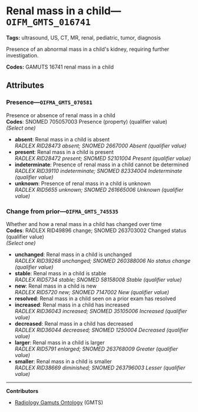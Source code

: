 # Renal mass in a child—`OIFM_GMTS_016741`

**Tags:** ultrasound, US, CT, MR, renal, pediatric, tumor, diagnosis

Presence of an abnormal mass in a child's kidney, requiring further investigation.

**Codes:** GAMUTS 16741 renal mass in a child

## Attributes

### Presence—`OIFMA_GMTS_070581`

Presence or absence of renal mass in a child  
**Codes**: SNOMED 705057003 Presence (property) (qualifier value)  
*(Select one)*

- **absent**: Renal mass in a child is absent  
_RADLEX RID28473 absent; SNOMED 2667000 Absent (qualifier value)_
- **present**: Renal mass in a child is present  
_RADLEX RID28472 present; SNOMED 52101004 Present (qualifier value)_
- **indeterminate**: Presence of renal mass in a child cannot be determined  
_RADLEX RID39110 indeterminate; SNOMED 82334004 Indeterminate (qualifier value)_
- **unknown**: Presence of renal mass in a child is unknown  
_RADLEX RID5655 unknown; SNOMED 261665006 Unknown (qualifier value)_

### Change from prior—`OIFMA_GMTS_745535`

Whether and how a renal mass in a child has changed over time  
**Codes**: RADLEX RID49896 change; SNOMED 263703002 Changed status (qualifier value)  
*(Select one)*

- **unchanged**: Renal mass in a child is unchanged  
_RADLEX RID39268 unchanged; SNOMED 260388006 No status change (qualifier value)_
- **stable**: Renal mass in a child is stable  
_RADLEX RID5734 stable; SNOMED 58158008 Stable (qualifier value)_
- **new**: Renal mass in a child is new  
_RADLEX RID5720 new; SNOMED 7147002 New (qualifier value)_
- **resolved**: Renal mass in a child seen on a prior exam has resolved  
- **increased**: Renal mass in a child has increased  
_RADLEX RID36043 increased; SNOMED 35105006 Increased (qualifier value)_
- **decreased**: Renal mass in a child has decreased  
_RADLEX RID36044 decreased; SNOMED 1250004 Decreased (qualifier value)_
- **larger**: Renal mass in a child is larger  
_RADLEX RID5791 enlarged; SNOMED 263768009 Greater (qualifier value)_
- **smaller**: Renal mass in a child is smaller  
_RADLEX RID38669 diminished; SNOMED 263796003 Lesser (qualifier value)_

---

**Contributors**

- [Radiology Gamuts Ontology](https://gamuts.net/) (GMTS)